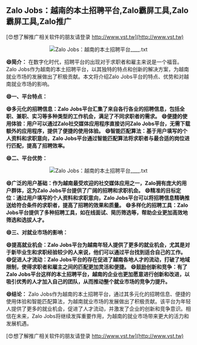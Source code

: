## **Zalo Jobs：越南的本土招聘平台,Zalo霸屏工具,Zalo霸屏工具,Zalo推广**

[😍想了解推广相关软件的朋友请登录 http://www.vst.tw](http://www.vst.tw)

 <center><img src="https://vst.tw/MP4/tuiguang/png/3.png" alt="Zalo Jobs：越南的本土招聘平台____.txt"></center>

**😄简介：**
在数字化时代，招聘平台的出现对于求职者和雇主来说是一个福音。Zalo Jobs作为越南的本土招聘平台，以其独特的特点和创新的解决方案，为越南就业市场的发展做出了积极贡献。本文将介绍Zalo Jobs平台的特点、优势和对越南就业市场的影响。

**😄一、平台特点：**

**😄多元化的招聘信息：Zalo Jobs平台汇集了来自各行各业的招聘信息，包括全职、兼职、实习等多种类型的工作机会，满足了不同求职者的需求。**
**😄便捷的使用体验：用户可以通过Zalo社交媒体应用程序直接访问Zalo Jobs平台，无需下载额外的应用程序，提供了便捷的使用体验。**
**😄智能匹配算法：基于用户填写的个人资料和求职意向，Zalo Jobs平台通过智能匹配算法将求职者与最合适的岗位进行匹配，提高了招聘效率。**

**😄二、平台优势：**

 <center><img src="https://vst.tw/MP4/tuiguang/png/0.png" alt="Zalo Jobs：越南的本土招聘平台____.txt"></center>

**😄广泛的用户基础：作为越南最受欢迎的社交媒体应用之一，Zalo拥有庞大的用户群体，这为Zalo Jobs平台提供了广阔的招聘和求职机会。**
**😄精准的目标定位：通过用户填写的个人资料和求职意向，Zalo Jobs平台可以将招聘信息精确推送给符合条件的求职者，提高了招聘的效果和质量。**
**😄多样化的招聘工具：Zalo Jobs平台提供了多种招聘工具，如在线面试、简历筛选等，帮助企业更加高效地筛选和选拔人才。**

**😄三、对就业市场的影响：**

**😄提高就业机会：Zalo Jobs平台为越南年轻人提供了更多的就业机会，尤其是对于新毕业生和求职经验较少的人来说，他们可以通过平台找到适合自己的工作。**
**😄促进人才流动：Zalo Jobs平台的存在促进了越南各地人才的流动，打破了地域限制，使得求职者和雇主之间的匹配更加灵活和便捷。**
**😄鼓励创新和竞争：有了Zalo Jobs平台这样的本土招聘平台，越南的企业也更加愿意进行创新和改进，以吸引优秀的人才加入自己的团队，从而推动整个就业市场的竞争力提升。**

**😄结论：**
Zalo Jobs作为越南的本土招聘平台，通过其多元化的招聘信息、便捷的使用体验和智能匹配算法，为越南就业市场的发展做出了积极贡献。该平台为年轻人提供了更多的就业机会，促进了人才流动，并激发了企业的创新和竞争意识。相信在未来，Zalo Jobs将继续发挥重要作用，为越南的就业市场带来更大的活力和发展机遇。

[😍想了解推广相关软件的朋友请登录 http://www.vst.tw](http://www.vst.tw)



